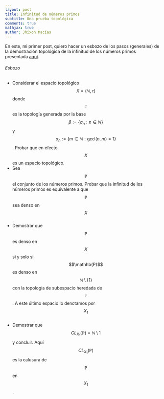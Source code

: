 ```yaml
---
layout: post
title: Infinitud de números primos
subtitle: Una prueba topológica
comments: true
mathjax: true
author: Jhixon Macías
---
```


En este, mi primer post, quiero hacer un esbozo de los pasos (generales) de la demostración topológica de la infinitud de los números primos presentada [aquí](https://math.colgate.edu/~integers/y47/y47.pdf).

###### Esbozo

- Considerar el espacio topológico $$X=(\mathbb{N},\tau)$$ donde $$\tau$$ es la topología generada por la base $$\beta:=\{\sigma_n: n\in\mathbb{N}\}$$ y $$\sigma_n:=\{m\in\mathbb{N}: \gcd(n,m)=1\}$$. Probar que en efecto $$X$$ es un espacio topológico.
- Sea $$\mathbb{P}$$ el conjunto de los números primos. Probar que la infinitud de los números primos es equivalente a que $$\mathbb{P}$$ sea denso en $$X$$.
- Demostrar que $$\mathbb{P}$$ es denso en $$X$$ si y solo si $$\mathhb{P}$$ es denso en  $$\mathbb{N}\setminus\{1\}$$ con la topología de subespacio heredada de $$\tau$$. A este último espacio lo denotamos por $$X_1$$.
- Demostrar que $$CL_{X_1}(\mathbb{P})=\mathbb{N}\setminus{1}$$ y concluir. Aquí $$CL_{X_1}(\mathbb{P})$$ es la calusura de $$\mathbb{P}$$ en $$X_1$$.

